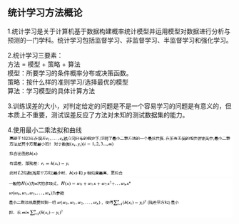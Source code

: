 ﻿## 统计学习方法概论
1.统计学习是关于计算机基于数据构建概率统计模型并运用模型对数据进行分析与预测的一门学科。统计学习包括监督学习、非监督学习、半监督学习和强化学习。

2.统计学习三要素：  
方法 = 模型 + 策略 + 算法  
模型：所要学习的条件概率分布或决策函数。  
策略：按什么样的准则学习/选择最优的模型  
算法：学习模型的具体计算方法  

3.训练误差的大小，对判定给定的问题是不是一个容易学习的问题是有意义的，但本质上不重要，测试误差反应了方法对未知的测试数据集的能力。

4.使用最小二乘法拟和曲线  
![](sources/1_1.PNG)
![](sources/1_2.PNG)



